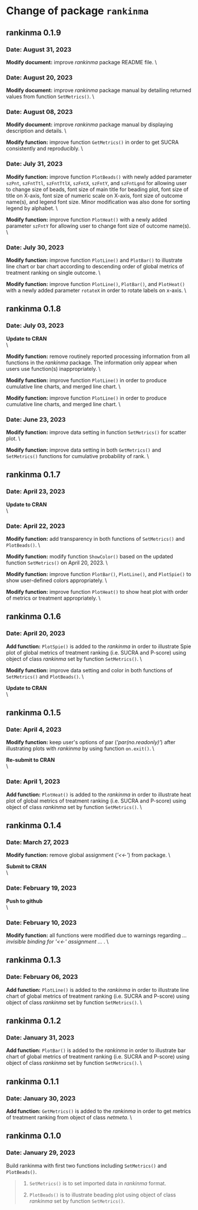 # Change of package `rankinma`


## rankinma 0.1.9
### Date: August 31, 2023

**Modify document:** improve *rankinma* package README file.
\

### Date: August 20, 2023

**Modify document:** improve *rankinma* package manual by detailing returned values from function `SetMetrics()`.
\

### Date: August 08, 2023

**Modify document:** improve *rankinma* package manual by displaying description and details.
\

**Modify function:** improve function `GetMetrics()` in order to get SUCRA consistently and reproducibly.
\

### Date: July 31, 2023

**Modify function:** improve function `PlotBeads()` with newly added parameter `szPnt`, `szFntTtl`, `szFntTtlX`, `szFntX`, `szFntY`, and `szFntLgnd` for allowing user to change size of beads, font size of main title for beading plot, font size of title on X-axis, font size of numeric scale on X-axis, font size of outcome name(s), and legend font size. Minor modification was also done for sorting legend by alphabet.
\

**Modify function:** improve function `PlotHeat()` with a newly added parameter `szFntY` for allowing user to change font size of outcome name(s).
\

### Date: July 30, 2023

**Modify function:** improve function `PlotLine()` and `PlotBar()` to illustrate line chart or bar chart according to descending order of global metrics of treatment ranking on single outcome.
\

**Modify function:** improve function `PlotLine()`, `PlotBar()`, and `PlotHeat()` with a newly added parameter `rotateX` in order to rotate labels on x-axis.
\



## rankinma 0.1.8
### Date: July 03, 2023

**Update to CRAN**  
\

**Modify function:** remove routinely reported processing information from all functions in the *rankinma* package. The information only appear when users use function(s) inappropriately.
\

**Modify function:** improve function `PlotLine()` in order to produce cumulative line charts, and merged line chart.
\

**Modify function:** improve function `PlotLine()` in order to produce cumulative line charts, and merged line chart.
\

### Date: June 23, 2023

**Modify function:** improve data setting in function `SetMetrics()` for scatter plot.
\

**Modify function:** improve data setting in both `GetMetrics()` and `SetMetrics()` functions for cumulative probability of rank.
\


## rankinma 0.1.7
### Date: April 23, 2023

**Update to CRAN**  
\

### Date: April 22, 2023

**Modify function:** add transparency in both functions of `SetMetrics()` and `PlotBeads()`.
\

**Modify function:** modify function `ShowColor()` based on the updated function `SetMetrics()` on April 20, 2023.
\

**Modify function:** improve function `PlotBar()`, `PlotLine()`, and `PlotSpie()` to show user-defined colors appropriately.
\

**Modify function:** improve function `PlotHeat()` to show heat plot with order of metrics or treatment appropriately.
\


## rankinma 0.1.6
### Date: April 20, 2023

**Add function:** `PlotSpie()` is added to the *rankinma* in order to illustrate Spie plot of global metrics of treatment ranking (i.e. SUCRA and P-score) using object of class *rankinma* set by function `SetMetrics()`.
\

**Modify function:** improve data setting and color in both functions of `SetMetrics()` and `PlotBeads()`.
\

**Update to CRAN**  
\


## rankinma 0.1.5
### Date: April 4, 2023

**Modify function:** keep user's options of par (*'par(no.readonly)'*) after illustrating plots with *rankinma* by using function `on.exit()`.
\

**Re-submit to CRAN**  
\

### Date: April 1, 2023

**Add function:** `PlotHeat()` is added to the *rankinma* in order to illustrate heat plot of global metrics of treatment ranking (i.e. SUCRA and P-score) using object of class *rankinma* set by function `SetMetrics()`.
\


## rankinma 0.1.4
### Date: March 27, 2023

**Modify function:** remove global assignment (*'<<-'*) from package.
\

**Submit to CRAN**  
\

### Date: February 19, 2023

**Push to github**  
\

### Date: February 10, 2023

**Modify function:** all functions were modified due to warnings regarding *... invisible binding for '<<-' assignment ...* .
\


## rankinma 0.1.3
### Date: February 06, 2023

**Add function:** `PlotLine()` is added to the *rankinma* in order to illustrate line chart of global metrics of treatment ranking (i.e. SUCRA and P-score) using object of class *rankinma* set by function `SetMetrics()`.
\


## rankinma 0.1.2
### Date: January 31, 2023

**Add function:** `PlotBar()` is added to the *rankinma* in order to illustrate bar chart of global metrics of treatment ranking (i.e. SUCRA and P-score) using object of class *rankinma* set by function `SetMetrics()`.
\


## rankinma 0.1.1 
### Date: January 30, 2023

**Add function:** `GetMetrics()` is added to the *rankinma* in order to get metrics of treatment ranking from object of class *netmeta*.
\


## rankinma 0.1.0
### Date: January 29, 2023

Build rankinma with first two functions including `SetMetrics()` and `PlotBeads()`.

> 1. `SetMetrics()` is to set imported data in *rankinma* format.
>
> 2. `PlotBeads()` is to illustrate beading plot using object of class *rankinma* set by function `SetMetrics()`.
>
